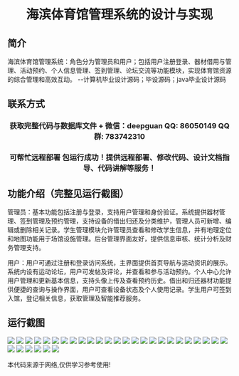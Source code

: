 <p><h1 align="center">海滨体育馆管理系统的设计与实现</h1></p>

## 简介
海滨体育馆管理系统：角色分为管理员和用户；包括用户注册登录、器材借用与管理、活动预约、个人信息管理、签到管理、论坛交流等功能模块，实现体育馆资源的综合管理和高效互动。    --计算机毕业设计源码；毕设源码；java毕业设计源码


## 联系方式
<p><h3 align="center">获取完整代码与数据库文件 + 微信：deepguan QQ: 86050149 QQ群: 783742310</h3></p>
<p><h3 align="center">可帮忙远程部署 包运行成功！提供远程部署、修改代码、设计文档指导、代码讲解等服务！</h3></p>

## 功能介绍（完整见运行截图）
管理员：基本功能包括注册与登录，支持用户管理和身份验证。系统提供器材管理、签到管理及预约管理，支持设备的借出归还及分类维护，管理人员可新增、编辑或删除相关记录。学生管理模块允许管理员查看和修改学生信息，并有地理定位和地图功能用于场馆设施管理。后台管理界面友好，提供信息审核、统计分析及财务管理支持。

用户：用户可通过注册和登录访问系统，主界面提供首页导航与运动资讯的展示。系统内设有运动论坛，用户可发帖及评论，并查看和参与活动预约。个人中心允许用户管理和更新基本信息，支持头像上传及查看预约历史。借出和归还器材功能提供便捷的查询与操作界面，用户可查看设备状态及个人使用记录。学生用户可签到入馆，登记相关信息，获取管理及智能推荐服务。


## 运行截图
![](https://bs-1329754181.cos.ap-shanghai.myqcloud.com/spring/SeasideSportsArenaManagementSystemDesignAndImplementation/img/001.jpg)
![](https://bs-1329754181.cos.ap-shanghai.myqcloud.com/spring/SeasideSportsArenaManagementSystemDesignAndImplementation/img/002.jpg)
![](https://bs-1329754181.cos.ap-shanghai.myqcloud.com/spring/SeasideSportsArenaManagementSystemDesignAndImplementation/img/003.jpg)
![](https://bs-1329754181.cos.ap-shanghai.myqcloud.com/spring/SeasideSportsArenaManagementSystemDesignAndImplementation/img/004.jpg)
![](https://bs-1329754181.cos.ap-shanghai.myqcloud.com/spring/SeasideSportsArenaManagementSystemDesignAndImplementation/img/005.jpg)
![](https://bs-1329754181.cos.ap-shanghai.myqcloud.com/spring/SeasideSportsArenaManagementSystemDesignAndImplementation/img/006.jpg)
![](https://bs-1329754181.cos.ap-shanghai.myqcloud.com/spring/SeasideSportsArenaManagementSystemDesignAndImplementation/img/007.jpg)
![](https://bs-1329754181.cos.ap-shanghai.myqcloud.com/spring/SeasideSportsArenaManagementSystemDesignAndImplementation/img/008.jpg)
![](https://bs-1329754181.cos.ap-shanghai.myqcloud.com/spring/SeasideSportsArenaManagementSystemDesignAndImplementation/img/009.jpg)
![](https://bs-1329754181.cos.ap-shanghai.myqcloud.com/spring/SeasideSportsArenaManagementSystemDesignAndImplementation/img/010.jpg)
![](https://bs-1329754181.cos.ap-shanghai.myqcloud.com/spring/SeasideSportsArenaManagementSystemDesignAndImplementation/img/011.jpg)
![](https://bs-1329754181.cos.ap-shanghai.myqcloud.com/spring/SeasideSportsArenaManagementSystemDesignAndImplementation/img/012.jpg)
![](https://bs-1329754181.cos.ap-shanghai.myqcloud.com/spring/SeasideSportsArenaManagementSystemDesignAndImplementation/img/013.jpg)
![](https://bs-1329754181.cos.ap-shanghai.myqcloud.com/spring/SeasideSportsArenaManagementSystemDesignAndImplementation/img/014.jpg)
![](https://bs-1329754181.cos.ap-shanghai.myqcloud.com/spring/SeasideSportsArenaManagementSystemDesignAndImplementation/img/015.jpg)
![](https://bs-1329754181.cos.ap-shanghai.myqcloud.com/spring/SeasideSportsArenaManagementSystemDesignAndImplementation/img/016.jpg)
![](https://bs-1329754181.cos.ap-shanghai.myqcloud.com/spring/SeasideSportsArenaManagementSystemDesignAndImplementation/img/017.jpg)
![](https://bs-1329754181.cos.ap-shanghai.myqcloud.com/spring/SeasideSportsArenaManagementSystemDesignAndImplementation/img/018.jpg)
![](https://bs-1329754181.cos.ap-shanghai.myqcloud.com/spring/SeasideSportsArenaManagementSystemDesignAndImplementation/img/019.jpg)
![](https://bs-1329754181.cos.ap-shanghai.myqcloud.com/spring/SeasideSportsArenaManagementSystemDesignAndImplementation/img/020.jpg)
![](https://bs-1329754181.cos.ap-shanghai.myqcloud.com/spring/SeasideSportsArenaManagementSystemDesignAndImplementation/img/021.jpg)
![](https://bs-1329754181.cos.ap-shanghai.myqcloud.com/spring/SeasideSportsArenaManagementSystemDesignAndImplementation/img/022.jpg)
![](https://bs-1329754181.cos.ap-shanghai.myqcloud.com/spring/SeasideSportsArenaManagementSystemDesignAndImplementation/img/023.jpg)
![](https://bs-1329754181.cos.ap-shanghai.myqcloud.com/spring/SeasideSportsArenaManagementSystemDesignAndImplementation/img/024.jpg)
![](https://bs-1329754181.cos.ap-shanghai.myqcloud.com/spring/SeasideSportsArenaManagementSystemDesignAndImplementation/img/025.jpg)
![](https://bs-1329754181.cos.ap-shanghai.myqcloud.com/spring/SeasideSportsArenaManagementSystemDesignAndImplementation/img/026.jpg)
![](https://bs-1329754181.cos.ap-shanghai.myqcloud.com/spring/SeasideSportsArenaManagementSystemDesignAndImplementation/img/027.jpg)
![](https://bs-1329754181.cos.ap-shanghai.myqcloud.com/spring/SeasideSportsArenaManagementSystemDesignAndImplementation/img/028.jpg)
![](https://bs-1329754181.cos.ap-shanghai.myqcloud.com/spring/SeasideSportsArenaManagementSystemDesignAndImplementation/img/029.jpg)
![](https://bs-1329754181.cos.ap-shanghai.myqcloud.com/spring/SeasideSportsArenaManagementSystemDesignAndImplementation/img/030.jpg)
![](https://bs-1329754181.cos.ap-shanghai.myqcloud.com/spring/SeasideSportsArenaManagementSystemDesignAndImplementation/img/031.jpg)

<p>本代码来源于网络,仅供学习参考使用!</p>
